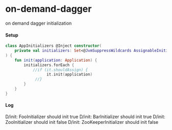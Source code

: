 # on-demand-dagger
on demand dagger initialization


#### Setup

```kotlin
class AppInitializers @Inject constructor(
    private val initializers: Set<@JvmSuppressWildcards AssignableInitializer>
) {
    fun init(application: Application) {
        initializers.forEach {
            //if (it.shouldAssign) {
                  it.init(application)
             //}
        }
    }
}
```

#### Log

D/init: FooInitializer should init true
D/init: BarInitializer should init true
D/init: ZooInitializer should init false
D/init: ZooKeeperInitializer should init false
